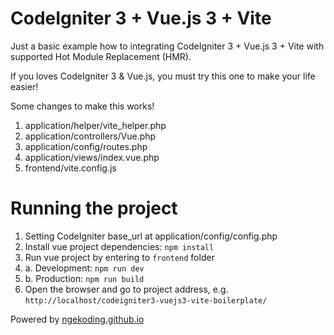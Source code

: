 # CodeIgniter 3 + Vue.js 3 + Vite

Just a basic example how to integrating CodeIgniter 3 + Vue.js 3 + Vite with supported Hot Module Replacement (HMR).

If you loves CodeIgniter 3 & Vue.js, you must try this one to make your life easier!

Some changes to make this works!

1. application/helper/vite_helper.php
2. application/controllers/Vue.php
3. application/config/routes.php
4. application/views/index.vue.php
5. frontend/vite.config.js

# Running the project

1. Setting CodeIgniter base_url at application/config/config.php
2. Install vue project dependencies: ```npm install```
3. Run vue project by entering to ```frontend``` folder
4. a. Development: ```npm run dev```
4. b. Production: ```npm run build```
5. Open the browser and go to project address, e.g. ```http://localhost/codeigniter3-vuejs3-vite-boilerplate/```

Powered by [ngekoding.github.io](https://ngekoding.github.io)
